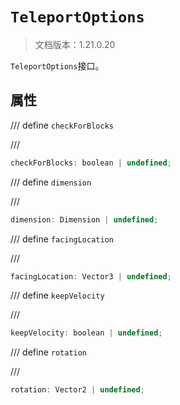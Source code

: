 # `TeleportOptions`

> 文档版本：1.21.0.20

`TeleportOptions`接口。

## 属性

/// define
`checkForBlocks`


///

```js
checkForBlocks: boolean | undefined;
```


/// define
`dimension`


///

```js
dimension: Dimension | undefined;
```


/// define
`facingLocation`


///

```js
facingLocation: Vector3 | undefined;
```


/// define
`keepVelocity`


///

```js
keepVelocity: boolean | undefined;
```


/// define
`rotation`


///

```js
rotation: Vector2 | undefined;
```

